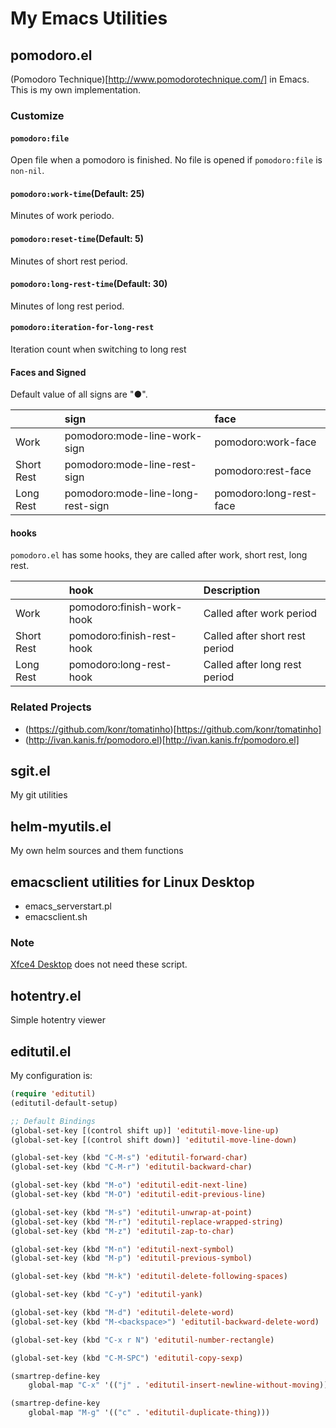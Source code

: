 # My Emacs Utilities


## pomodoro.el

(Pomodoro Technique)[http://www.pomodorotechnique.com/] in Emacs.
This is my own implementation.

### Customize

#### `pomodoro:file`

Open file when a pomodoro is finished.
No file is opened if `pomodoro:file` is `non-nil`.

#### `pomodoro:work-time`(Default: 25)

Minutes of work periodo.

#### `pomodoro:reset-time`(Default: 5)

Minutes of short rest period.

#### `pomodoro:long-rest-time`(Default: 30)

Minutes of long rest period.

#### `pomodoro:iteration-for-long-rest`

Iteration count when switching to long rest

#### Faces and Signed

Default value of all signs are "●".

|              | sign                              | face                    |
|:-------------|:----------------------------------|:------------------------|
|  Work        | pomodoro:mode-line-work-sign      | pomodoro:work-face      |
|  Short Rest  | pomodoro:mode-line-rest-sign      | pomodoro:rest-face      |
|  Long Rest   | pomodoro:mode-line-long-rest-sign | pomodoro:long-rest-face |


#### hooks

`pomodoro.el` has some hooks, they are called after work, short rest,
long rest.

|              | hook                      | Description                    |
|:-------------|:--------------------------|:-------------------------------|
|  Work        | pomodoro:finish-work-hook | Called after work period       |
|  Short Rest  | pomodoro:finish-rest-hook | Called after short rest period |
|  Long Rest   | pomodoro:long-rest-hook   | Called after long rest period  |


### Related Projects

* (https://github.com/konr/tomatinho)[https://github.com/konr/tomatinho]
* (http://ivan.kanis.fr/pomodoro.el)[http://ivan.kanis.fr/pomodoro.el]


## sgit.el

My git utilities


## helm-myutils.el

My own helm sources and them functions


## emacsclient utilities for Linux Desktop
* emacs_serverstart.pl
* emacsclient.sh

### Note

[Xfce4 Desktop](http://www.xfce.org/) does not need these script.


## hotentry.el

Simple hotentry viewer


## editutil.el

My configuration is:

```lisp
(require 'editutil)
(editutil-default-setup)

;; Default Bindings
(global-set-key [(control shift up)] 'editutil-move-line-up)
(global-set-key [(control shift down)] 'editutil-move-line-down)

(global-set-key (kbd "C-M-s") 'editutil-forward-char)
(global-set-key (kbd "C-M-r") 'editutil-backward-char)

(global-set-key (kbd "M-o") 'editutil-edit-next-line)
(global-set-key (kbd "M-O") 'editutil-edit-previous-line)

(global-set-key (kbd "M-s") 'editutil-unwrap-at-point)
(global-set-key (kbd "M-r") 'editutil-replace-wrapped-string)
(global-set-key (kbd "M-z") 'editutil-zap-to-char)

(global-set-key (kbd "M-n") 'editutil-next-symbol)
(global-set-key (kbd "M-p") 'editutil-previous-symbol)

(global-set-key (kbd "M-k") 'editutil-delete-following-spaces)

(global-set-key (kbd "C-y") 'editutil-yank)

(global-set-key (kbd "M-d") 'editutil-delete-word)
(global-set-key (kbd "M-<backspace>") 'editutil-backward-delete-word)

(global-set-key (kbd "C-x r N") 'editutil-number-rectangle)

(global-set-key (kbd "C-M-SPC") 'editutil-copy-sexp)

(smartrep-define-key
    global-map "C-x" '(("j" . 'editutil-insert-newline-without-moving)))

(smartrep-define-key
    global-map "M-g" '(("c" . 'editutil-duplicate-thing)))
```
